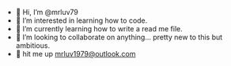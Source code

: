 - 👋 Hi, I’m @mrluv79
- 👀 I’m interested in learning how to code.
- 🌱 I’m currently learning how to write a read me file.
- 💞️ I’m looking to collaborate on anything... pretty new to this but ambitious.
- 🍰 hit me up mrluv1979@outlook.com 

<!---
mrluv79/mrluv79 is a ✨ special ✨ repository because its `README.md` (this file) appears on your GitHub profile.
You can click the Preview link to take a look at your changes.
--->
